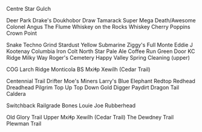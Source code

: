 <!-- Rossland -->

<!-- Downtown -->
Centre Star Gulch

<!-- Malde Creek -->
Deer Park
Drake's
Doukhobor Draw
Tamarack
Super Mega Death/Awesome
Colonel Angus
The Flume
Whiskey on the Rocks
Whiskey
Cherry Poppins
Crown Point

<!-- KC/Monte Christo -->
Snake
Techno Grind
Stardust
Yellow Submarine
Ziggy's
Full Monte
Eddie J
Kootenay Columbia
Iron Colt
North Star
Pale Ale
Coffee Run
Green Door
KC Ridge
Milky Way
Roger's
Cemetery
Happy Valley
Spring Cleaning (upper)

<!-- Neptune Creek -->
COG
Larch Ridge
Monticola
BS
Mxiɬp Xewílh (Cedar Trail)

<!-- Red Mountain -->
Centennial Trail
Drifter
Moe's
Miners
Larry's
Blue Elephant
Redtop
Redhead
Dreadhead
Pilgrim
Top Up
Top Down
Gold Digger
Paydirt
Dragon Tail
Caldera

<!-- Redstone -->
Switchback
Railgrade
Bones
Louie Joe
Rubberhead

<!-- Rossland Range -->
Old Glory Trail
Upper Mxiɬp Xewílh (Cedar Trail)
The Dewdney Trail
Plewman Trail